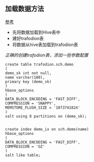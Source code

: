 ## 加载数据方法
[参考](https://cwiki.apache.org/confluence/display/TRAFODION/Data+Loading)

- 先将数据加载到Hive表中
- 建好trafodion表
- 将数据从hive表加载到trafodion表

*正确的创建trafodion表，添加一些参数配置*
```
create table trafodion.sch.demo
(
demo_sk int not null,
name varchar(100),
primary key (demo_sk)
)
hbase_options
(
DATA_BLOCK_ENCODING = 'FAST_DIFF',
COMPRESSION = 'SNAPPY',
MEMSTORE_FLUSH_SIZE = '1073741824'
)
salt using 8 partitions on (demo_sk);


create index demo_ix on sch.demo(name)
hbase_options
(
DATA_BLOCK_ENCODING = 'FAST_DIFF',
COMPRESSION = 'GZ'
)
salt like table;
```